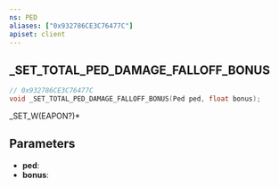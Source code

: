 ```yaml
---
ns: PED
aliases: ["0x932786CE3C76477C"]
apiset: client
---
```

## _SET_TOTAL_PED_DAMAGE_FALLOFF_BONUS

```c
// 0x932786CE3C76477C
void _SET_TOTAL_PED_DAMAGE_FALLOFF_BONUS(Ped ped, float bonus);
```

_SET_W(EAPON?)*

## Parameters
* **ped**:
* **bonus**: